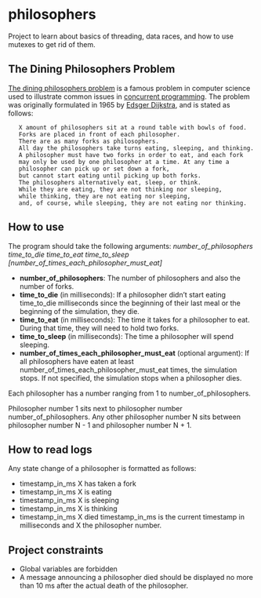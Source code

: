 # philosophers
Project to learn about basics of threading, data races, and how to use mutexes to get rid of them.

## The Dining Philosophers Problem
[The dining philosophers problem](https://en.wikipedia.org/wiki/Dining_philosophers_problem) is a famous problem in computer science used to illustrate common issues in [concurrent programming](https://en.wikipedia.org/wiki/Concurrency_(computer_science)). The problem was originally formulated in 1965 by [Edsger Dijkstra](https://en.wikipedia.org/wiki/Edsger_W._Dijkstra), and is stated as follows:

       X amount of philosophers sit at a round table with bowls of food.
       Forks are placed in front of each philosopher.
       There are as many forks as philosophers.
       All day the philosophers take turns eating, sleeping, and thinking.
       A philosopher must have two forks in order to eat, and each fork
       may only be used by one philosopher at a time. At any time a
       philosopher can pick up or set down a fork,
       but cannot start eating until picking up both forks.
       The philosophers alternatively eat, sleep, or think.
       While they are eating, they are not thinking nor sleeping,
       while thinking, they are not eating nor sleeping,
       and, of course, while sleeping, they are not eating nor thinking.

## How to use

The program should take the following arguments: *number_of_philosophers time_to_die time_to_eat time_to_sleep [number_of_times_each_philosopher_must_eat]*
* **number_of_philosophers**: The number of philosophers and also the number of forks.
* **time_to_die** (in milliseconds): If a philosopher didn’t start eating time_to_die milliseconds since the beginning of their last meal or the beginning of the simulation, they die.
* **time_to_eat** (in milliseconds): The time it takes for a philosopher to eat. During that time, they will need to hold two forks.
* **time_to_sleep** (in milliseconds): The time a philosopher will spend sleeping.
* **number_of_times_each_philosopher_must_eat** (optional argument): If all philosophers have eaten at least number_of_times_each_philosopher_must_eat times, the simulation stops. If not specified, the simulation stops when a philosopher dies.

Each philosopher has a number ranging from 1 to number_of_philosophers.

Philosopher number 1 sits next to philosopher number number_of_philosophers. Any other philosopher number N sits between philosopher number N - 1 and philosopher number N + 1.

## How to read logs
Any state change of a philosopher is formatted as follows:
* timestamp_in_ms X has taken a fork
* timestamp_in_ms X is eating
* timestamp_in_ms X is sleeping
* timestamp_in_ms X is thinking
* timestamp_in_ms X died
timestamp_in_ms is the current timestamp in milliseconds and X the philosopher number.

## Project constraints
* Global variables are forbidden
* A message announcing a philosopher died should be displayed no more than 10 ms after the actual death of the philosopher.